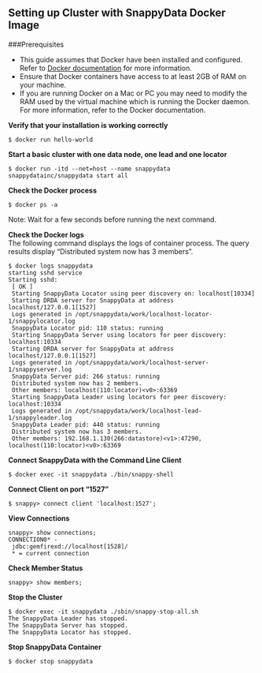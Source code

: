 ## Setting up Cluster with SnappyData Docker Image
###Prerequisites

* This guide assumes that Docker have been installed and configured. Refer to [Docker documentation](http://docs.docker.com/installation) for more information.
* Ensure that Docker containers have access to at least 2GB of RAM on your machine. 
* If you are running Docker on a Mac or PC you may need to modify the RAM used by the virtual machine which is
running the Docker daemon. For more information, refer to the Docker documentation.

**Verify that your installation is working correctly**

```
$ docker run hello-world
```

**Start a basic cluster with one data node, one lead and one locator**

```
$ docker run -itd --net=host --name snappydata snappydatainc/snappydata start all
```
**Check the Docker process**

```
$ docker ps -a
```
<Note>Note: Wait for a few seconds before running the next command.</Note>

**Check the Docker logs**<br>
The following command displays the logs of container process. The query results display “Distributed system now has 3 members”.


```
$ docker logs snappydata
starting sshd service
Starting sshd:
 [ OK ]
 Starting SnappyData Locator using peer discovery on: localhost[10334]
 Starting DRDA server for SnappyData at address localhost/127.0.0.1[1527]
 Logs generated in /opt/snappydata/work/localhost-locator-1/snappylocator.log
 SnappyData Locator pid: 110 status: running
 Starting SnappyData Server using locators for peer discovery: localhost:10334
 Starting DRDA server for SnappyData at address localhost/127.0.0.1[1527]
 Logs generated in /opt/snappydata/work/localhost-server-1/snappyserver.log
 SnappyData Server pid: 266 status: running
 Distributed system now has 2 members.
 Other members: localhost(110:locator)<v0>:63369
 Starting SnappyData Leader using locators for peer discovery: localhost:10334
 Logs generated in /opt/snappydata/work/localhost-lead-1/snappyleader.log
 SnappyData Leader pid: 440 status: running
 Distributed system now has 3 members.
 Other members: 192.168.1.130(266:datastore)<v1>:47290, localhost(110:locator)<v0>:63369

 ```

 **Connect SnappyData with the Command Line Client**
 ```
 $ docker exec -it snappydata ./bin/snappy-shell
 ```
 **Connect Client on port “1527”**

 ```
 $ snappy> connect client 'localhost:1527';
 ```

 **View Connections**

 ```
 snappy> show connections;
 CONNECTION0* -
  jdbc:gemfirexd://localhost[1528]/
  * = current connection

  ```
  **Check Member Status**

  ```
  snappy> show members;
  ```

  **Stop the Cluster**

  ```
  $ docker exec -it snappydata ./sbin/snappy-stop-all.sh
  The SnappyData Leader has stopped.
  The SnappyData Server has stopped.
  The SnappyData Locator has stopped.
  ```

  **Stop SnappyData Container**
  ```
  $ docker stop snappydata
  ```
